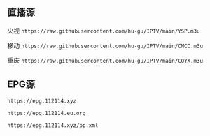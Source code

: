 <h2>直播源</h2>
<p dir="auto">央视 <code>https://raw.githubusercontent.com/hu-gu/IPTV/main/YSP.m3u</code>
<p dir="auto">移动 <code>https://raw.githubusercontent.com/hu-gu/IPTV/main/CMCC.m3u</code>
<p dir="auto">重庆 <code>https://raw.githubusercontent.com/hu-gu/IPTV/main/CQYX.m3u</code>
<h2>EPG源</h2>
<p dir="auto"><code>https://epg.112114.xyz</code>
<p dir="auto"><code>https://epg.112114.eu.org</code>
<p dir="auto"><code>https://epg.112114.xyz/pp.xml</code>
